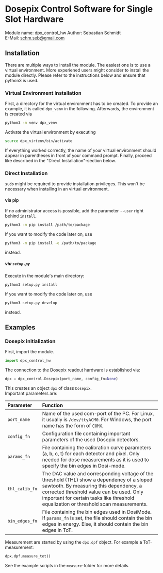 # Dosepix Control Software for Single Slot Hardware

Module name: dpx\_control\_hw
Author: Sebastian Schmidt  
E-Mail: schm.seb@gmail.com  

## Installation

There are multiple ways to install the module. The easiest one is to use a virtual environment. More experiened users might consider to install the module directly. Please refer to the instructions below and ensure that python3 is used.

### Virtual Environment Installation

First,  a directory for the virtual environment has to be created. To provide an example, it is called `dpx_venv` in the following.  Afterwards, the environment is created via

```bash
python3 -m venv dpx_venv
```

Activate the virtual environment by executing

```bash
source dpx_virtenv/bin/activate
```

If everything worked correctly, the name of your virtual environment should appear in parentheses in front of your command prompt. Finally, proceed like described in the "Direct Installation"-section below.

### Direct Installation

`sudo` might be required to provide installation privileges. This won't be necessary when installing in an virtual environment.  

#### via pip

If no administrator access is possible, add the parameter `--user` right behind `install`.

```bash
python3 -m pip install /path/to/package
```

If you want to modify the code later on, use  

```bash
python3 -m pip install -e /path/to/package
```

instead.

##### via `setup.py`

Execute in the module's main directory:

```bash
python3 setup.py install
```

If you want to modify the code later on, use  

```bash
python3 setup.py develop
```

instead.

## Examples

### Dosepix initialization

First, import the module.

```python
import dpx_control_hw
```

The connection to the Dosepix readout hardware is established via:

```python
dpx = dpx_control.Dosepix(port_name, config_fn=None)
```

This creates an object `dpx` of class `Dosepix`.  
Important parameters are:  

| Parameter | Function |
| :-------- | :------- |
| `port_name`          | Name of the used com-port of the PC. For Linux, it usually is `/dev/ttyACM0`. For Windows, the port name has the form of `COMX`. |
| `config_fn`          | Configuration file containing important parameters of the used Dosepix detectors. |
| `params_fn`          | File containing the calibration curve parameters (a, b, c, t) for each detector and pixel. Only needed for dose measurements as it is used to specify the bin edges in Dosi-mode. |
| `thl_calib_fn`       | The DAC value and corresponding voltage of the threshold (THL) show a dependency of a sloped sawtooth. By measuring this dependency, a corrected threshold value can be used. Only important for certain tasks like threshold equalization or threshold scan measurements. |
| `bin_edges_fn`       | File containing the bin edges used in DosiMode. If `params_fn` is set, the file should contain the bin edges in energy. Else, it should contain the bin edges in ToT. |

Measurement are started by using the `dpx.dpf` object. For example a ToT-measurement:

```python
dpx.dpf.measure_tot()
```

See the example scripts in the `measure`-folder for more details.
